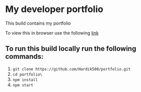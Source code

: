 # My developer portfolio
This build contains my portfolio

To view this in browser use the following [link](https://hardik500.github.io/portfolio/)
## To run this build locally run the following commands:
1. ```git clone https://github.com/Hardik500/portfolio.git```
2. ```cd portfolio\```
3. ```npm install```
4. ```npm start```